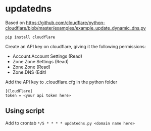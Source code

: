 # updatedns

Based on https://github.com/cloudflare/python-cloudflare/blob/master/examples/example_update_dynamic_dns.py

```pip install cloudflare```

Create an API key on cloudflare, giving it the following permissions:
- Account.Account Settings (Read)
- Zone.Zone Settings (Read)
- Zone.Zone (Read) 
- Zone.DNS (Edit)

Add the API key to .cloudflare.cfg in the python folder

```
[CloudFlare]
token = <your api token here>
```

## Using script
Add to crontab
```*/5 * * * * updatedns.py <domain name here>```

